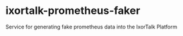 # ixortalk-prometheus-faker
Service for generating fake prometheus data into the IxorTalk Platform

